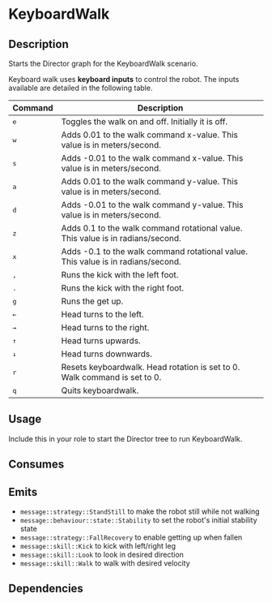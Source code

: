 # KeyboardWalk

## Description

Starts the Director graph for the KeyboardWalk scenario.

Keyboard walk uses **keyboard inputs** to control the robot. The inputs available are detailed in the following table.

| Command      | Description                                                                      |
| ------------ | -------------------------------------------------------------------------------- |
| <kbd>e</kbd> | Toggles the walk on and off. Initially it is off.                                |
| <kbd>w</kbd> | Adds 0.01 to the walk command x-value. This value is in meters/second.           |
| <kbd>s</kbd> | Adds -0.01 to the walk command x-value. This value is in meters/second.          |
| <kbd>a</kbd> | Adds 0.01 to the walk command y-value. This value is in meters/second.           |
| <kbd>d</kbd> | Adds -0.01 to the walk command y-value. This value is in meters/second.          |
| <kbd>z</kbd> | Adds 0.1 to the walk command rotational value. This value is in radians/second.  |
| <kbd>x</kbd> | Adds -0.1 to the walk command rotational value. This value is in radians/second. |
| <kbd>,</kbd> | Runs the kick with the left foot.                                                |
| <kbd>.</kbd> | Runs the kick with the right foot.                                               |
| <kbd>g</kbd> | Runs the get up.                                                                 |
| <kbd>←</kbd> | Head turns to the left.                                                          |
| <kbd>→</kbd> | Head turns to the right.                                                         |
| <kbd>↑</kbd> | Head turns upwards.                                                              |
| <kbd>↓</kbd> | Head turns downwards.                                                            |
| <kbd>r</kbd> | Resets keyboardwalk. Head rotation is set to 0. Walk command is set to 0.        |
| <kbd>q</kbd> | Quits keyboardwalk.                                                              |

## Usage

Include this in your role to start the Director tree to run KeyboardWalk.

## Consumes

## Emits

- `message::strategy::StandStill` to make the robot still while not walking
- `message::behaviour::state::Stability` to set the robot's initial stability state
- `message::strategy::FallRecovery` to enable getting up when fallen
- `message::skill::Kick` to kick with left/right leg
- `message::skill::Look` to look in desired direction
- `message::skill::Walk` to walk with desired velocity

## Dependencies
